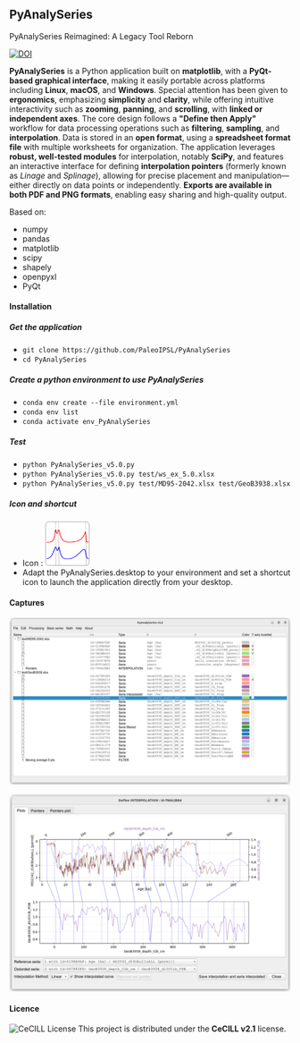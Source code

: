 ## PyAnalySeries

PyAnalySeries Reimagined: A Legacy Tool Reborn

[![DOI](https://zenodo.org/badge/855161808.svg)](https://doi.org/10.5281/zenodo.15225020)

**PyAnalySeries** is a Python application built on **matplotlib**, with a **PyQt-based graphical interface**, making it easily portable across platforms including **Linux**, **macOS**, and **Windows**.
Special attention has been given to **ergonomics**, emphasizing **simplicity** and **clarity**, while offering intuitive interactivity such as **zooming**, **panning**, and **scrolling**, with **linked or independent axes**.
The core design follows a **"Define then Apply"** workflow for data processing operations such as **filtering**, **sampling**, and **interpolation**.
Data is stored in an **open format**, using a **spreadsheet format file** with multiple worksheets for organization.
The application leverages **robust, well-tested modules** for interpolation, notably **SciPy**, and features an interactive interface for defining **interpolation pointers** (formerly known as *Linage* and *Splinage*), allowing for precise placement and manipulation—either directly on data points or independently.
**Exports are available in both PDF and PNG formats**, enabling easy sharing and high-quality output.


Based on:
 * numpy
 * pandas
 * matplotlib
 * scipy
 * shapely
 * openpyxl
 * PyQt

#### Installation

##### Get the application

 * `git clone https://github.com/PaleoIPSL/PyAnalySeries`
 * `cd PyAnalySeries`

##### Create a python environment to use PyAnalySeries 

 * `conda env create --file environment.yml`
 * `conda env list`
 * `conda activate env_PyAnalySeries`

##### Test

 * `python PyAnalySeries_v5.0.py`
 * `python PyAnalySeries_v5.0.py test/ws_ex_5.0.xlsx`
 * `python PyAnalySeries_v5.0.py test/MD95-2042.xlsx test/GeoB3938.xlsx`

##### Icon and shortcut 

 * Icon : <img src="resources/PyAnalySeries_icon.png" alt="shortcut icon" width="80" />
 * Adapt the PyAnalySeries.desktop to your environment and set a shortcut icon to launch the application directly from your desktop.

#### Captures

![ScreenShot1](capture_01.png) 


![ScreenShot2](capture_02.png) 

#### Licence

![CeCILL License](https://img.shields.io/badge/license-CeCILL-blue)
This project is distributed under the **CeCILL v2.1** license.  

